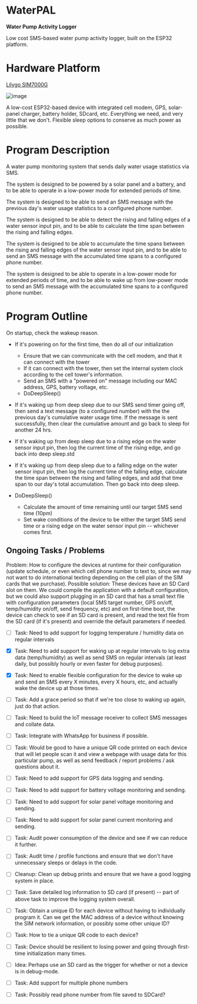 # WaterPAL

**Water Pump Activity Logger**

Low cost SMS-based water pump activity logger, built on the ESP32 platform.

# Hardware Platform

[Lilygo SIM7000G](https://lilygo.cc/products/t-sim7000g)

![image](https://github.com/user-attachments/assets/038007c1-4439-4d9a-b8b0-91e51b35961b)

A low-cost ESP32-based device with integrated cell modem, GPS, solar-panel charger, battery holder, SDcard, etc. Everything we need, and very little that we don't. Flexible sleep options to conserve as much power as possible.

# Program Description

A water pump monitoring system that sends daily water usage statistics via SMS.

The system is designed to be powered by a solar panel and a battery, and to be able to operate in a low-power mode for extended periods of time.

The system is designed to be able to send an SMS message with the previous day's water usage statistics to a configured phone number.

The system is designed to be able to detect the rising and falling edges of a water sensor input pin, and to be able to calculate the time span between the rising and falling edges.

The system is designed to be able to accumulate the time spans between the rising and falling edges of the water sensor input pin, and to be able to send an SMS message with the accumulated time spans to a configured phone number.

The system is designed to be able to operate in a low-power mode for extended periods of time, and to be able to wake up from low-power mode to send an SMS message with the accumulated time spans to a configured phone number.

# Program Outline

On startup, check the wakeup reason.

* If it's powering on for the first time, then do all of our initialization
  * Ensure that we can communicate with the cell modem, and that it can connect with the tower
  * If it can connect with the tower, then set the internal system clock according to the cell tower's information.
  * Send an SMS with a "powered on" message including our MAC address, GPS, battery voltage, etc.
  * DoDeepSleep()

* If it's waking up from deep sleep due to our SMS send timer going off, then send a text message (to a configured number) with the the previous day's cumulative water usage time. If the message is sent successfully, then clear the cumulative amount and go back to sleep for another 24 hrs.

* If it's waking up from deep sleep due to a rising edge on the water sensor input pin, then log the current time of the rising edge, and go back into deep sleep.std

* If it's waking up from deep sleep due to a falling edge on the water sensor input pin, then log the current time of the falling edge, calculate the time span between the rising and falling edges, and add that time span to our day's total accumulation. Then go back into deep sleep.

* DoDeepSleep()
  * Calculate the amount of time remaining until our target SMS send time (10pm)
  * Set wake conditions of the device to be either the target SMS send time or a rising edge on the water sensor input pin -- whichever comes first.

## Ongoing Tasks / Problems

Problem: How to configure the devices at runtime for their configuration (update schedule, or even which cell phone number to text to, since we may not want to do international texting depending on the cell plan of the SIM cards that we purchase).
Possible solution: These devices have an SD Card slot on them. We could compile the application with a default configuration, but we could also support plugging in an SD card that has a small text file with configuration parameters (local SMS target number, GPS on/off, temp/humidity on/off, send frequency, etc) and on first-time boot, the device can check to see if an SD card is present, and read the text file from the SD card (if it's present) and override the default parameters if needed.

- [ ] Task: Need to add support for logging temperature / humidity data on regular intervals

- [x] Task: Need to add support for waking up at regular intervals to log extra data (temp/humidity) as well as send SMS on regular intervals (at least daily, but possibly hourly or even faster for debug purposes).

- [x] Task: Need to enable flexible configuration for the device to wake up and send an SMS every X minutes, every X hours, etc, and actually wake the device up at those times.

- [ ] Task: Add a grace period so that if we're too close to waking up again, just do that action.

- [ ] Task: Need to build the IoT message receiver to collect SMS messages and collate data.

- [ ] Task: Integrate with WhatsApp for business if possible.

- [ ] Task: Would be good to have a unique QR code printed on each device that will let people scan it and view a webpage with usage data for this particular pump, as well as send feedback / report problems / ask questions about it.

- [ ] Task: Need to add support for GPS data logging and sending.

- [ ] Task: Need to add support for battery voltage monitoring and sending.

- [ ] Task: Need to add support for solar panel voltage monitoring and sending.

- [ ] Task: Need to add support for solar panel current monitoring and sending.

- [ ] Task: Audit power consumption of the device and see if we can reduce it further.

- [ ] Task: Audit time / profile functions and ensure that we don't have unnecessary sleeps or delays in the code.

- [ ] Cleanup: Clean up debug prints and ensure that we have a good logging system in place.

- [ ] Task: Save detailed log information to SD card (if present) -- part of above task to improve the logging system overall.

- [ ] Task: Obtain a unique ID for each device without having to individually program it. Can we get the MAC address of a device without knowing the SIM network information, or possibly some other unique ID?

- [ ] Task: How to tie a unique QR code to each device?

- [ ] Task: Device should be resilient to losing power and going through first-time initialization many times.

- [ ] Idea: Perhaps use an SD card as the trigger for whether or not a device is in debug-mode.

- [ ] Task: Add support for multiple phone numbers

- [ ] Task: Possibly read phone number from file saved to SDCard?
